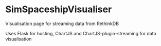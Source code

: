 # SimSpaceshipVisualiser
Visualisation page for streaming data from RethinkDB

Uses Flask for hosting, ChartJS and ChartJS-plugin-streaming for data visualisation
